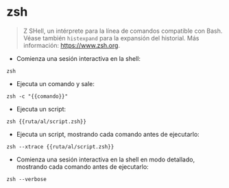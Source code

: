 # zsh

> Z SHell, un intérprete para la línea de comandos compatible con Bash.
> Véase también `histexpand` para la expansión del historial.
> Más información: <https://www.zsh.org>.

- Comienza una sesión interactiva en la shell:

`zsh`

- Ejecuta un comando y sale:

`zsh -c "{{comando}}"`

- Ejecuta un script:

`zsh {{ruta/al/script.zsh}}`

- Ejecuta un script, mostrando cada comando antes de ejecutarlo:

`zsh --xtrace {{ruta/al/script.zsh}}`

- Comienza una sesión interactiva en la shell en modo detallado, mostrando cada comando antes de ejecutarlo:

`zsh --verbose`
